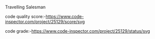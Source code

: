 Travelling Salesman

code quality score:-https://www.code-inspector.com/project/25129/score/svg

code grade:-https://www.code-inspector.com/project/25129/status/svg
